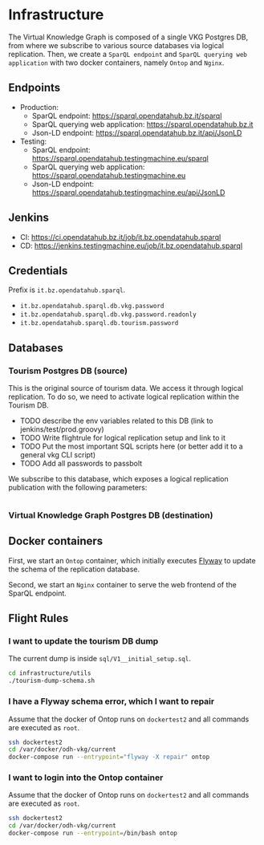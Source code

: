 # Infrastructure

The Virtual Knowledge Graph is composed of a single VKG Postgres DB, from where we subscribe to various source databases via logical replication. Then, we create a `SparQL endpoint` and `SparQL querying web application` with two docker containers, namely `Ontop` and `Nginx`.

## Endpoints

- Production:
  - SparQL endpoint: https://sparql.opendatahub.bz.it/sparql 
  - SparQL querying web application: https://sparql.opendatahub.bz.it
  - Json-LD endpoint: https://sparql.opendatahub.bz.it/api/JsonLD
- Testing:
  - SparQL endpoint: https://sparql.opendatahub.testingmachine.eu/sparql 
  - SparQL querying web application: https://sparql.opendatahub.testingmachine.eu
  - Json-LD endpoint: https://sparql.opendatahub.testingmachine.eu/api/JsonLD

## Jenkins

- CI: https://ci.opendatahub.bz.it/job/it.bz.opendatahub.sparql
- CD: https://jenkins.testingmachine.eu/job/it.bz.opendatahub.sparql

## Credentials

Prefix is `it.bz.opendatahub.sparql`.

- `it.bz.opendatahub.sparql.db.vkg.password`
- `it.bz.opendatahub.sparql.db.vkg.password.readonly`
- `it.bz.opendatahub.sparql.db.tourism.password`

## Databases

### Tourism Postgres DB (source)
This is the original source of tourism data. We access it through logical replication. To do so, we need to activate logical replication within the Tourism DB.

- TODO describe the env variables related to this DB (link to jenkins/test/prod.groovy)
- TODO Write flightrule for logical replication setup and link to it
- TODO Put the most important SQL scripts here (or better add it to a general vkg CLI script)
- TODO Add all passwords to passbolt 

We subscribe to this database, which exposes a logical replication publication with the following parameters:

```
```

### Virtual Knowledge Graph Postgres DB (destination)

## Docker containers
First, we start an `Ontop` container, which initially executes
[Flyway](https://flywaydb.org) to update the schema of the replication database.

Second, we start an `Nginx` container to serve the web frontend of the SparQL endpoint.

## Flight Rules

### I want to update the tourism DB dump

The current dump is inside `sql/V1__initial_setup.sql`.

```sh
cd infrastructure/utils
./tourism-dump-schema.sh
```

### I have a Flyway schema error, which I want to repair

Assume that the docker of Ontop runs on `dockertest2` and all commands are
executed as `root`.

```sh
ssh dockertest2
cd /var/docker/odh-vkg/current
docker-compose run --entrypoint="flyway -X repair" ontop
```

### I want to login into the Ontop container

Assume that the docker of Ontop runs on `dockertest2` and all commands are
executed as `root`.

```sh
ssh dockertest2
cd /var/docker/odh-vkg/current
docker-compose run --entrypoint=/bin/bash ontop
```
